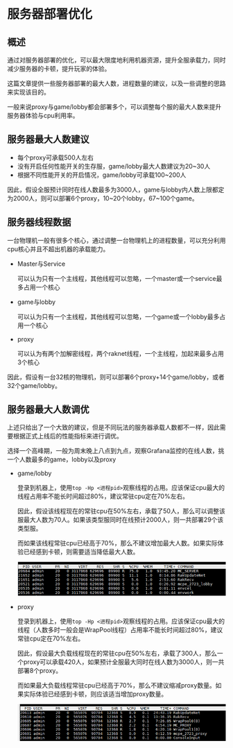 # 服务器部署优化

## 概述

通过对服务器部署的优化，可以最大限度地利用机器资源，提升全服承载力，同时减少服务器的卡顿，提升玩家的体验。

这篇文章提供一些服务器部署的最大人数，进程数量的建议，以及一些调整的思路来实现该目的。

一般来说proxy与game/lobby都会部署多个，可以调整每个服的最大人数来提升服务器体验与cpu利用率。



## 服务器最大人数建议

- 每个proxy可承载500人左右
- 没有开启任何性能开关的生存服，game/lobby最大人数建议为20~30人
- 根据不同性能开关的开启情况，game/lobby可承载100~200人

因此，假设全服预计同时在线人数最多为3000人，game与lobby内人数上限都定为2000人，则可以部署6个proxy，10~20个lobby，67~100个game。



## 服务器线程数据

一台物理机一般有很多个核心，通过调整一台物理机上的进程数量，可以充分利用cpu核心并且不超出机器的承载能力。

- Master与Service

  可以认为只有一个主线程，其他线程可以忽略，一个master或一个service最多占用一个核心

- game与lobby

  可以认为只有一个主线程，其他线程可以忽略，一个game或一个lobby最多占用一个核心

- proxy

  可以认为有两个加解密线程，两个raknet线程，一个主线程，加起来最多占用3个核心

因此，假设有一台32核的物理机，则可以部署6个proxy+14个game/lobby，或者32个game/lobby。



## 服务器最大人数调优

上述只给出了一个大致的建议，但是不同玩法的服务器承载人数都不一样，因此需要根据正式上线后的性能指标来进行调优。

选择一个高峰期，一般为周末晚上八点到九点，观察Grafana监控的在线人数，挑一个人数最多的game，lobby以及proxy

- game/lobby

  登录到机器上，使用`top -Hp <进程pid>`观察线程的占用。应该保证cpu最大的线程占用率不能长时间超过80%，建议常驻cpu定在70%左右。

  因此，假设该线程现在的常驻cpu在50%左右，承载了50人，那么可以调整该服最大人数为70人。如果该类型服同时在线预计2000人，则一共部署29个该类型服。

  而如果该线程常驻cpu已经高于70%，那么不建议增加最大人数。如果实际体验已经感到卡顿，则需要适当降低最大人数。

  ![image-20221103181309868](./images/opt01.png)

- proxy

  登录到机器上，使用`top -Hp <进程pid>`观察线程的占用。应该保证cpu最大的线程（人数多时一般会是WrapPool线程）占用率不能长时间超过80%，建议常驻cpu定在70%左右。

  因此，假设最大负载线程现在的常驻cpu在50%左右，承载了300人，那么一个proxy可以承载420人，如果预计全服最大同时在线人数为3000人，则一共部署8个proxy。

  而如果最大负载线程常驻cpu已经高于70%，那么不建议缩减proxy数量。如果实际体验已经感到卡顿，则应该适当增加proxy数量。

  ![image-20221103182254187](./images/opt02.png)





